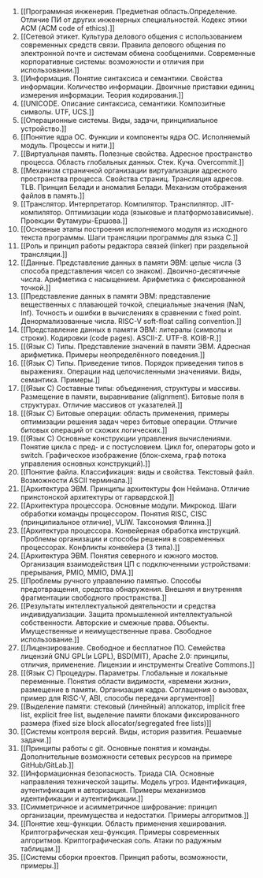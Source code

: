 1. [[Программная инженерия. Предметная область.Определение. Отличие ПИ от других инженерных специальностей. Кодекс этики АСМ (ACM code of ethics).]]
2. [[Сетевой этикет. Культура делового общения с использованием современных средств связи. Правила делового общения по электронной почте и системам обмена сообщениями. Современные корпоративные системы: возможности и отличия при использовании.]]
3. [[Информация. Понятие синтаксиса и семантики. Свойства информации. Количество информации. Двоичные приставки единиц измерения информации. Теория кодирования.]]
4. [[UNICODE. Описание синтаксиса, семантики. Композитные символы. UTF, UCS.]]
5. [[Операционные системы. Виды, задачи, принципиальное устройство.]]
6. [[Понятие ядра ОС. Функции и компоненты ядра ОС. Исполняемый модуль. Процессы и нити.]]
7. [[Виртуальная память. Полезные свойства. Адресное пространство процесса. Область глобальных данных. Стек. Куча. Overcommit.]]
8. [[Механизм страничной организации виртуализации адресного пространства процесса. Свойства страниц. Трансляция адресов. TLB. Принцип Белади и аномалия Белади. Механизм отображения файлов в память.]]
9. [[Транслятор. Интерпретатор. Компилятор. Транспилятор. JIT-компилятор. Оптимизации кода (языковые и платформозависимые). Проекции Футамуры-Ершова.]]
10. [[Основные этапы построения исполняемого модуля из исходного текста программы. Шаги трансляции программы для языка С.]]
11. [[Роль и принцип работы редактора связей (linker) при раздельной трансляции.]]
12. [[Данные. Представление данных в памяти ЭВМ: целые числа (3 способа представления чисел со знаком). Двоично-десятичные числа. Арифметика с насыщением. Арифметика с фиксированной точкой.]]
13. [[Представление данных в памяти ЭВМ: представление вещественных с плавающей точкой, специальные значения (NaN, Inf). Точность и ошибки в вычислениях в сравнении с fixed point. Денормализованные числа. RISC-V soft-float calling convention.]]
14. [[Представление данных в памяти ЭВМ: литералы (символы и строки). Кодировки (code pages). ASCII-Z. UTF-8. KOI8-R.]]
15. [[(Язык С) Типы. Представление значений в памяти ЭВМ. Адресная арифметика. Примеры неопределённого поведения.]]
16. [[(Язык С) Типы. Приведение типов. Порядок приведения типов в выражениях. Операции над целочисленными значениями. Виды, семантика. Примеры.]]
17. [[(Язык С) Составные типы: объединения, структуры и массивы. Размещение в памяти, выравнивание (alignment). Битовые поля в структурах. Отличие массивов от указателей.]]
18. [[(Язык С) Битовые операции: область применения, примеры оптимизации решения задач через битовые операции. Отличие битовых операций от схожих логических.]]
19. [[(Язык С) Основные конструкции управления вычислениями. Понятие цикла с пред- и с постусловием. Цикл for, операторы goto и switch. Графическое изображение (блок-схема, граф потока управления основных конструкций).]]
20. [[Понятие файла. Классификация: виды и свойства. Текстовый файл. Возможности ASCII терминала.]]
21. [[Архитектура ЭВМ. Принципы архитектуры фон Неймана. Отличие принстонской архитектуры от гарвардской.]]
22. [[Архитектура процессора. Основные модули. Микрокод. Шаги обработки команды процессором. Понятия RISC, CISC (принципиальное отличие), VLIW. Таксономия Флинна.]]
23. [[Архитектура процессора. Конвейерная обработка инструкций. Проблемы организации и способы решения в современных процессорах. Конфликты конвейера (3 типа).]]
24. [[Архитектура ЭВМ. Понятия северного и южного мостов. Организация взаимодействия ЦП с подключенными устройствами: прерывания, PMIO, MMIO, DMA.]]
25. [[Проблемы ручного управлению памятью. Способы предотвращения, средства обнаружения. Внешняя и внутренняя фрагментации свободного пространства.]]
26. [[Результаты интеллектуальной деятельности и средства индивидуализации. Защита промышленной интеллектуальной собственности. Авторские и смежные права. Объекты. Имущественные и неимущественные права. Свободное использование.]]
27. [[Лицензирование. Свободное и бесплатное ПО. Семейства лицензий GNU GPL(и LGPL), BSD(MIT), Apache 2.0: принципы, отличия, применение. Лицензии и инструменты Creative Commons.]]
28. [[(Язык С) Процедуры. Параметры. Глобальные и локальные переменные. Понятия области видимости, «времени жизни», размещение в памяти. Организация кадра. Соглашения о вызовах, пример для RISC-V, ABI, способы передачи аргументов]]
29. [[Выделение памяти: стековый (линейный) аллокатор, implicit free list, explicit free list, выделение памяти блоками фиксированного размера (fixed size block allocator/segregated free lists)]]
30. [[Системы контроля версий. Виды, история развития. Решаемые задачи.]]
31. [[Принципы работы с git. Основные понятия и команды. Дополнительные возможности сетевых ресурсов на примере GitHub/GitLab.]]
32. [[Информационная безопасность. Триада CIA. Основные направления технической защиты. Модель угроз. Идентификация, аутентификация и авторизация. Примеры механизмов идентификации и аутентификации.]]
33. [[Симметричное и асимметричное шифрование: принцип организации, преимущества и недостатки. Примеры алгоритмов.]]
34. [[Понятие хеш-функции. Область применения хеширования. Криптографическая хеш-функция. Примеры современных алгоритмов. Криптографическая соль. Атаки по радужным таблицам.]]
35. [[Системы сборки проектов. Принцип работы, возможности, примеры.]]